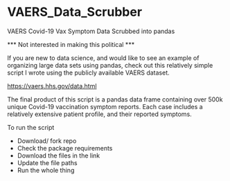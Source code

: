 # VAERS_Data_Scrubber
VAERS Covid-19 Vax Symptom Data Scrubbed into pandas

*** Not interested in making this political ***

If you are new to data science, and would like to see an example of organizing large data sets using pandas, check out this relatively simple script I wrote using the publicly available VAERS dataset. 

https://vaers.hhs.gov/data.html

The final product of this script is a pandas  data frame containing over 500k unique Covid-19 vaccination symptom reports. Each case includes a relatively extensive patient profile, and their reported symptoms. 

To run the script
- Download/ fork repo 
- Check the package requirements
- Download the files in the link
- Update the file paths
- Run the whole thing
